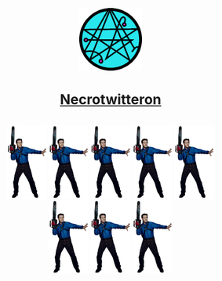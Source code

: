 <div align="center">
  <a href="https://github.com/polsala/Necrotwitteron"><img src="docs/img/necrotwitteron.png" alt="Pol Sala" height="128"></a>
  <br>
  <h1><a href="https://github.com/polsala/Necrotwitteron">Necrotwitteron</a></h1>
  <br>
</div>


<div align="center">
  <img src="docs/img/ash.png" alt="Smiley face" height="150">
  <img src="docs/img/ash.png" alt="Smiley face" height="150">
  <img src="docs/img/ash.png" alt="Smiley face" height="150">
  <img src="docs/img/ash.png" alt="Smiley face" height="150">
  <img src="docs/img/ash.png" alt="Smiley face" height="150">
  <img src="docs/img/ash.png" alt="Smiley face" height="150">
  <img src="docs/img/ash.png" alt="Smiley face" height="150">
  <img src="docs/img/ash.png" alt="Smiley face" height="150">
</div>
